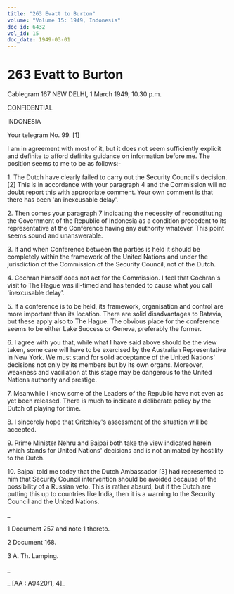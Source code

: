 ```yaml
---
title: "263 Evatt to Burton"
volume: "Volume 15: 1949, Indonesia"
doc_id: 6432
vol_id: 15
doc_date: 1949-03-01
---
```


# 263 Evatt to Burton

Cablegram 167 NEW DELHI, 1 March 1949, 10.30 p.m.

CONFIDENTIAL

INDONESIA

Your telegram No. 99. [1]

I am in agreement with most of it, but it does not seem sufficiently explicit and definite to afford definite guidance on information before me. The position seems to me to be as follows:-

1\. The Dutch have clearly failed to carry out the Security Council's decision. [2] This is in accordance with your paragraph 4 and the Commission will no doubt report this with appropriate comment. Your own comment is that there has been 'an inexcusable delay'.

2\. Then comes your paragraph 7 indicating the necessity of reconstituting the Government of the Republic of Indonesia as a condition precedent to its representative at the Conference having any authority whatever. This point seems sound and unanswerable.

3\. If and when Conference between the parties is held it should be completely within the framework of the United Nations and under the jurisdiction of the Commission of the Security Council, not of the Dutch.

4\. Cochran himself does not act for the Commission. I feel that Cochran's visit to The Hague was ill-timed and has tended to cause what you call 'inexcusable delay'.

5\. If a conference is to be held, its framework, organisation and control are more important than its location. There are solid disadvantages to Batavia, but these apply also to The Hague. The obvious place for the conference seems to be either Lake Success or Geneva, preferably the former.

6\. I agree with you that, while what I have said above should be the view taken, some care will have to be exercised by the Australian Representative in New York. We must stand for solid acceptance of the United Nations' decisions not only by its members but by its own organs. Moreover, weakness and vacillation at this stage may be dangerous to the United Nations authority and prestige.

7\. Meanwhile I know some of the Leaders of the Republic have not even as yet been released. There is much to indicate a deliberate policy by the Dutch of playing for time.

8\. I sincerely hope that Critchley's assessment of the situation will be accepted.

9\. Prime Minister Nehru and Bajpai both take the view indicated herein which stands for United Nations' decisions and is not animated by hostility to the Dutch.

10\. Bajpai told me today that the Dutch Ambassador [3] had represented to him that Security Council intervention should be avoided because of the possibility of a Russian veto. This is rather absurd, but if the Dutch are putting this up to countries like India, then it is a warning to the Security Council and the United Nations.

_

1 Document 257 and note 1 thereto.

2 Document 168.

3 A. Th. Lamping.

_

_ [AA : A9420/1, 4]_
